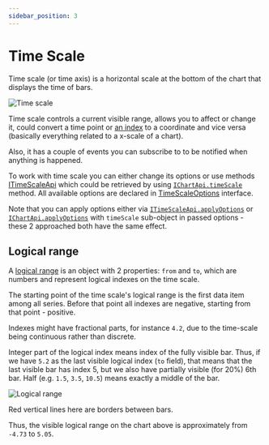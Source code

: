 ```yaml
---
sidebar_position: 3
---
```


# Time Scale

Time scale (or time axis) is a horizontal scale at the bottom of the chart that displays the time of bars.

![Time scale](/img/time-scale.png "Time scale")

Time scale controls a current visible range, allows you to affect or change it, could convert a time point or [an index](/api#logical) to a coordinate and vice versa (basically everything related to a x-scale of a chart).

Also, it has a couple of events you can subscribe to to be notified when anything is happened.

To work with time scale you can either change its options or use methods [ITimeScaleApi](/api/interfaces/ITimeScaleApi) which could be retrieved by using [`IChartApi.timeScale`](/api/interfaces/IChartApi#timescale) method.
All available options are declared in [TimeScaleOptions](/api/interfaces/TimeScaleOptions) interface.

Note that you can apply options either via [`ITimeScaleApi.applyOptions`](/api/interfaces/ITimeScaleApi#applyoptions) or [`IChartApi.applyOptions`](/api/interfaces/IChartApi#applyoptions) with `timeScale` sub-object in passed options - these 2 approached both have the same effect.

## Logical range

A [logical range](/api#logicalrange) is an object with 2 properties: `from` and `to`, which are numbers and represent logical indexes on the time scale.

The starting point of the time scale's logical range is the first data item among all series.
Before that point all indexes are negative, starting from that point - positive.

Indexes might have fractional parts, for instance `4.2`, due to the time-scale being continuous rather than discrete.

Integer part of the logical index means index of the fully visible bar.
Thus, if we have `5.2` as the last visible logical index (`to` field), that means that the last visible bar has index 5, but we also have partially visible (for 20%) 6th bar.
Half (e.g. `1.5`, `3.5`, `10.5`) means exactly a middle of the bar.

![Logical range](/img/logical-range.png "Logical range")

Red vertical lines here are borders between bars.

Thus, the visible logical range on the chart above is approximately from `-4.73` to `5.05`.
